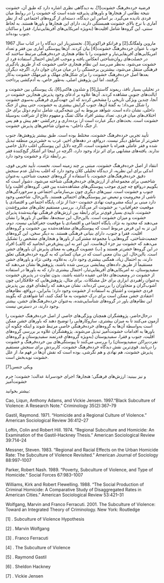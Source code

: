  فرضیة خرده‌فرهنگ خشونت[1]، به دیدگاهی نظری اشاره دارد که طبق آن، خشونت نتیجة نظامی از هنجارها و باورهای پذیرفته شده است که خشونت را در روابط میان فردی نادیده می‌گیرد. بر اساس این دیدگاه، دسته‌ای از گروه‌های اجتماعی که از نظر آماری با نرخ بالای خشونت همبستگی دارند، دارای این هنجارها و باورها هستند. به لحاظ سنتی، این گروه‌ها شامل اقلیت‌ها (به‌ویژه امریکایی‌های آفریقایی‌تبار)، فقرا و ساکنان جنوب بوده‌اند.

 ماروین ولفگانگ[2] و فرانکو فراکوتی[3]، نخستین‌بار این دیدگاه را در کتاب سال 1967 خود، با عنوان خرده‌فرهنگ خشونت[4] بیان کردند. آن‌ها پیوستگی آماری بین فقر و تعداد امریکایی‌های آفریقایی‌تبار و خشونت را با نظام هنجاری خرده‌فرهنگی مرتبط ساختند که در خصلت‌های روان‌شناختی انعکاس یافته و موجب افزایش احتمال استفادة فرد از خشونت می‌شود. به‌نظر می‌رسد این نظام هنجاری حامی خشونت که از طریق یادگیری فرهنگی منتقل می‌شود، بیشترین برجستگی را در میان مردان جوان دارد. اگرچه دیگران بعدها اصل خرده‌فرهنگ خشونت را برای شکل‌های مهلک و غیرمهلک خشونت به‌کار گرفتند، اما این پژوهش اصلی، به‌طور خاص، به آدم‌کشی پرداخت.

در تحلیلی بسیار نافذ، ریموند گاستیل[5] و شلدون هاکنی[6]، یک پیوستگی بین خشونت و ایالت‌های جنوبی مشاهده کردند. آن‌ها علاوه بر ادعای وجود پذیرش هنجارین خشونت در آنجا، چندین ویژگی تاریخی را مشخص کردند که این جهت‌گیری فرهنگی به‌سوی خشونت را شکل می‌داد؛ به گفتۀ آن‌ها، جنوب گرایش بیشتری به خشونت، حتی پیش از جنگ داخلی، نشان داده است. شواهد مربوط به این نتیجه‌گیری، شامل تداوم دوئل برای حل اختلاف‌های میان فردی، تعداد بیشتر افراد مالک تفنگ و مفهوم دفاع از شرافت به‌وسیلۀ خشونت است. بحث‌های دیگر عبارت است از: برده‌داری و زجرکشی -هم پیش و هم پس از جنگ داخلی- به‌‌عنوان شاخص‌های پذیرش خشونت.

 تأیید تجربی خرده‌فرهنگ خشونت، مختلط بوده است. طبق بیشتر پژوهش‌ها، جنوب خشن‌تر از مناطق دیگر نیست. درواقع، در دهه‌های اخیر، غرب به خشن‌ترین منطقه تبدیل شده و فقر عاملی همراه با خشونت است، اگرچه دلایل این پیوستگی اغلب دلایل خاصی ندارند. یافته‌های مشابهی برای اثر نژاد وجود دارد، اگرچه در اینجا اثر آشکار گیج‌کنندة فقر بر رابطة نژاد و خشونت وجود دارد.

انتقاد از اصل خرده‌فرهنگ خشونت، مبتنی بر چند زمینه است. نخست، تأیید تجربی قوی، اندکی برای این نظریه، از دیدگاه تحلیلی کلان وجود دارد که اغلب به‌دلیل عدم سنجش دقیق خرده‌فرهنگ‌های خشونت، با استفاده از گروه‌های جمعیت شناختی، به‌عنوان شاخصی برای مجموعه‌ای از ارزش‌های خرده‌فرهنگی شناخته می‌شود. دشوار است که بگوییم درواقع چه چیزی موجب پیوستگی‌های مشاهده‌شده بین فقر، گروه‌های اقلیت و/یا جنوب و خشونت است. تبیین‌های دیگری چون بی‌سازمانی اجتماعی و سرخوردگی‌های ناشی از محرومیت و تبعیض نیز پیوستگی‌های احتمالی هستند. بااین‌حال، شاخصی وجود دارد مبنی بر اینکه مشروعیت نهادی خشونت -جدا از نژاد، پایگاه اجتماعی و اقتصادی یا موقعیت جغرافیایی- بر خشونت اثر می‌گذارد. بررسی مستقیم تجلی‌های مشروع‌شدن خشونت، تأییدی بسیار قوی‌تر برای رابطة بین ارزش‌های فرهنگی نهادینه‌شدة پذیرای خشونت و میزان خشونت است. بااین‌حال، این سنجه‌ها، نظامی از باورها را نشان می‌دهند که محدود به نژاد، پایگاه اجتماعی و اقتصادی یا موقعیت جغرافیایی نیست. دوم، این تز به این فرض مربوط است که پیوستگی‌های مشاهده‌شده بین خشونت و گروه‌های اقلیت، فقرا و جنوب، دارای بنیانی فرهنگی هستند. به دیگر سخن، این گروه‌های جمعیت‌شناختی، گروه‌هایی با مجموعة مشترکی از باورها و هنجارهای مشخص را تشکیل می‌دهند که خشونت نیز جزء آن‌هاست. این امر به این پیش‌فرض انجامید که (الف) افراد در این گروه‌ها خشن‌تر هستند و (ب) عضویت گروهی به معنای پذیرش آن باورهای خشن است. بااین‌حال، این بدان معنی است که در میان کسانی که به گروه خرده‌فرهنگی تعلق دارند، به احتمال زیاد، همگنی بیشتری وجود دارد. به‌علاوه، وقتی نژاد و باورهای خشن مستقیماً از طریق داده‌های پیمایشی بررسی شده باشند، پژوهش‌ها نشان می‌دهند که سفیدپوستان، نه امریکایی‌های آفریقایی‌تبار، احتمال بیشتری دارد که به باورها در استفاده از خشونت در وضعیت‌های دفاعی عقیده داشته باشند، بدون تفاوت در پذیرش خشونت به‌عنوان راهبردی ابزاری برای حل مشکلات. برای مثال، پژوهش‌هایی که خلافکارانی چون آشوب‌گران و متجاوزان را بررسی کرده‌اند، نشان می‌دهند که رابطه‌ای قوی بین پذیرش فردی خشونت و اشتیاق به استفاده از خشونت وجود دارد؛ بنابراین، درواقع، نظام‌های اعتقادی خشن ممکن است برای درک خشونت به ما کمک کنند، اما شواهدی که بگویند این نظام‌های باور در گروه‌های شناسایی‌شده، به‌‌عنوان خرده‌فرهنگ‌های خشن، بیشتر وجود دارند، در دسترس نیست.

درحال‌حاضر، پژوهشگران همچنان ویژگی‌های خاصی از اصل خرده‌فرهنگ خشونت را آزمون می‌کنند تا به میزان بیشتری، سازوکارهایی را توضیح دهند که باورهای خشن ممکن است به‌واسطة آن‌ها به گروه‌های خرده‌فرهنگی خاصی مرتبط شوند و اینکه چگونه آن باورها به اقدامات خشونت‌آمیز تبدیل می‌شوند. پژوهشگران علاوه بر بررسی گروه‌های اقلیت، جنوب و فقرا، سفیدپوستان (به‌ویژه گروه‌های قدرتمند سفیدپوستان و گروه‌های نفرت‌پراکن سفیدپوستان) را بررسی می‌کنند تا پیوستگی‌های بین خرده‌فرهنگ و خشونت را دریابند. قوی‌ترین نقش دیدگاه خرده‌فرهنگ خشونت، کاربردش برای سنجش مستقیم پذیرش خشونت، هم نهادی و هم نگرشی، بوده است که نقش آن‌ها در فهم ما، از علل خشونت نویدبخش است.

ویکی جنسن[7]

  


 و نیز ببینید: ارزش‌های فرهنگی؛ هنجارها؛ اجرای خودسرانۀ عدالت؛ خشونت؛ جرم خشونت‌آمیز

  


بیشتر بخوانید:

  


Cao, Liqun, Anthony Adams, and Vickie Jensen. 1997.“Black Subculture of Violence: A Research Note.” Criminology 35(2):367–79

Gastil, Raymond. 1971. “Homicide and a Regional Culture of Violence.” American Sociological Review 36:412–27

Loftin, Colin and Robert Hill. 1974. “Regional Subculture and Homicide: An Examination of the Gastil-Hackney Thesis.” American Sociological Review 39:714–24

Messner, Steven. 1983. “Regional and Racial Effects on the Urban Homicide Rate: The Subculture of Violence Revisited.” American Journal of Sociology 88:997–1007

Parker, Robert Nash. 1989. “Poverty, Subculture of Violence, and Type of Homicide.” Social Forces 67:983–1007

Williams, Kirk and Robert Flewelling. 1988. “The Social Production of Criminal Homicide: A Comparative Study of Disaggregated Rates in American Cities.” American Sociological Review 53:421–31

Wolfgang, Marvin and Franco Ferracuti. 2001. The Subculture of Violence: Toward an Integrated Theory of Criminology. New York: Routledge 

  


[1] . Subculture of Violence Hypothesis

[2] . Marvin Wolfgang

[3] . Franco Ferracuti

 [4] . The Subculture of Violence

[5] . Raymond Gastil

[6] . Sheldon Hackney

 [7] . Vickie Jensen

  


 

  


 

  


 

 